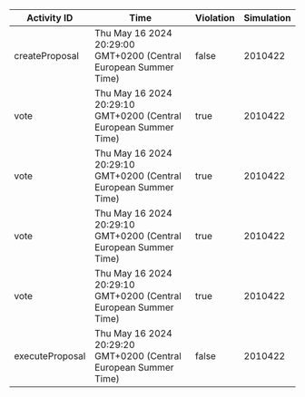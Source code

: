 | Activity ID | Time | Violation | Simulation |
| --- | --- | --- | --- |
| createProposal | Thu May 16 2024 20:29:00 GMT+0200 (Central European Summer Time) | false | 2010422 |
| vote | Thu May 16 2024 20:29:10 GMT+0200 (Central European Summer Time) | true | 2010422 |
| vote | Thu May 16 2024 20:29:10 GMT+0200 (Central European Summer Time) | true | 2010422 |
| vote | Thu May 16 2024 20:29:10 GMT+0200 (Central European Summer Time) | true | 2010422 |
| vote | Thu May 16 2024 20:29:10 GMT+0200 (Central European Summer Time) | true | 2010422 |
| executeProposal | Thu May 16 2024 20:29:20 GMT+0200 (Central European Summer Time) | false | 2010422 |